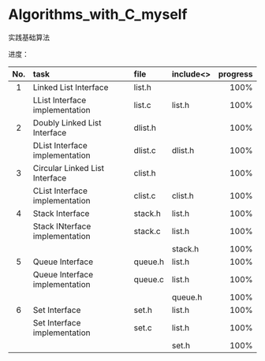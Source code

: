 Algorithms_with_C_myself
========================

实践基础算法

进度：

No. |task                            |file	     |include<> |progress  
:--:|:-------------------------------|:---------|:---------|--------:
1   |Linked List Interface           |list.h    |          |100% 
    |LList Interface implementation  |list.c    |list.h    |100%
2   |Doubly Linked List Interface    |dlist.h   |          |100%
    |DList Interface implementation  |dlist.c   |dlist.h   |100%
3   |Circular Linked List Interface  |clist.h   |          |100%
    |CList Interface implementation  |clist.c   |clist.h   |100%
4   |Stack Interface                 |stack.h   |list.h    |100%
    |Stack INterface implementation  |stack.c   |list.h    |100%
    |                                |          |stack.h   |100%
5   |Queue Interface                 |queue.h   |list.h    |100%
    |Queue Interface implementation  |queue.c   |list.h    |100%
    |                                |          |queue.h   |100%
6   |Set Interface                   |set.h     |list.h    |100%
    |Set Interface implementation    |set.c     |list.h    |100%
    |                                |          |set.h     |100%


